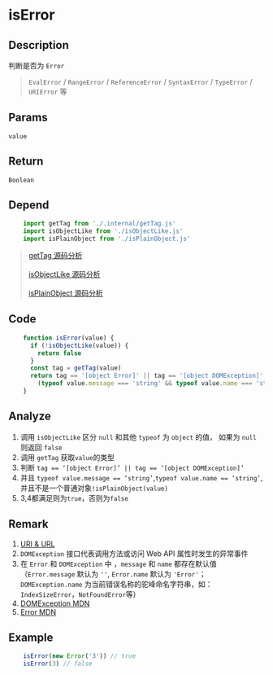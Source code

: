 # isError

## Description 
判断是否为 `Error`
> `EvalError` / `RangeError` / `ReferenceError` / `SyntaxError` / `TypeError` / `URIError` 等
> 

## Params
`value`

## Return
`Boolean`

## Depend
```js
    import getTag from './.internal/getTag.js'
    import isObjectLike from './isObjectLike.js'
    import isPlainObject from './isPlainObject.js'
```
> [getTag 源码分析](../internal/getTag.md)
> <br/>
> <br/>
> [isObjectLike 源码分析](./isObjectLike.md)
> <br/>
> <br/>
> [isPlainObject 源码分析](./isPlainObject.md)
> 

## Code
```js
    function isError(value) {
      if (!isObjectLike(value)) {
        return false
      }
      const tag = getTag(value)
      return tag == '[object Error]' || tag == '[object DOMException]' ||
        (typeof value.message === 'string' && typeof value.name === 'string' && !isPlainObject(value))
    }
```

## Analyze
1. 调用 `isObjectLike` 区分 `null` 和其他 `typeof` 为 `object` 的值， 如果为 `null` 则返回 `false`
2. 调用 `getTag` 获取`value`的类型
3. 判断 `tag == ‘[object Error]’ || tag == ‘[object DOMException]’`
4. 并且 `typeof value.message == ‘string’`,`typeof value.name == ‘string’`, 并且不是一个普通对象`!isPlainObject(value)`
5. 3,4都满足则为`true`，否则为`false`

## Remark
1. [URI & URL](https://danielmiessler.com/study/difference-between-uri-url/)
2. `DOMException` 接口代表调用方法或访问 Web API 属性时发生的异常事件
3. 在 `Error` 和 `DOMException` 中 ，`message` 和 `name` 都存在默认值（`Error.message` 默认为 `''`, `Error.name` 默认为 `'Error'`；`DOMException.name` 为当前错误名称的驼峰命名字符串，如：`IndexSizeError`，`NotFoundError`等）
4. [DOMException MDN](https://developer.mozilla.org/zh-CN/docs/Web/API/DOMException)
5. [Error MDN](https://developer.mozilla.org/zh-CN/docs/Web/JavaScript/Reference/Global_Objects/Error)

## Example
```js
    isError(new Error('3')) // true
    isError(3) // false
```
